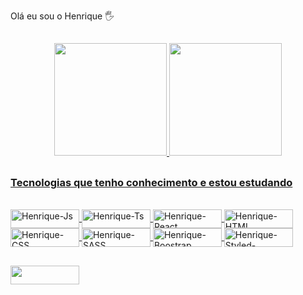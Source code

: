 Olá eu sou o Henrique 🖐

##

<div align="center">
  <a href="https://github.com/HenriqueVPS">
  <img height="180em" src="https://github-readme-stats.vercel.app/api?username=HenriqueVPS&show_icons=true&theme=tokyonight&include_all_commits=true&count_private=true"/>
  <img height="180em" src="https://github-readme-stats.vercel.app/api/top-langs/?username=HenriqueVPS&layout=compact&langs_count=7&theme=tokyonight"/>
</div>
  
  ##

  <h3>Tecnologias que tenho conhecimento e estou estudando</h3>
  
<div style="display: inline_block"><br>
  <img align="center" alt="Henrique-Js" height="30" width="110" src="https://img.shields.io/badge/JavaScript-323330?style=for-the-badge&logo=javascript&logoColor=F7DF1E">
  <img align="center" alt="Henrique-Ts" height="30" width="110" src="https://img.shields.io/badge/TypeScript-007ACC?style=for-the-badge&logo=typescript&logoColor=white">
  <img align="center" alt="Henrique-React" height="30" width="110" src="https://img.shields.io/badge/React-20232A?style=for-the-badge&logo=react&logoColor=61DAFB">
  <img align="center" alt="Henrique-HTML" height="30" width="110" src="https://img.shields.io/badge/HTML5-E34F26?style=for-the-badge&logo=html5&logoColor=white">
  <img align="center" alt="Henrique-CSS" height="30" width="110" src="https://img.shields.io/badge/CSS3-1572B6?style=for-the-badge&logo=css3&logoColor=white">
  <img align="center" alt="Henrique-SASS" height="30" width="110" src="https://img.shields.io/badge/Sass-CC6699?style=for-the-badge&logo=sass&logoColor=white">
  <img align="center" alt="Henrique-Boostrap" height="30" width="110" src="https://img.shields.io/badge/Bootstrap-563D7C?style=for-the-badge&logo=bootstrap&logoColor=white">
  <img align="center" alt="Henrique-Styled-components" height="30" width="110" src="https://img.shields.io/badge/styled--components-DB7093?style=for-the-badge&logo=styled-components&logoColor=white">

  
</div>

 ##
  
 <a href="https://www.linkedin.com/in/henriquee-pereira/" target="_blank"><img font-size="12" height="30" width="110" src="https://img.shields.io/badge/-LinkedIn-%230077B5?style=for-the-badge&logo=linkedin&logoColor=white" target="_blank"></a>
  
